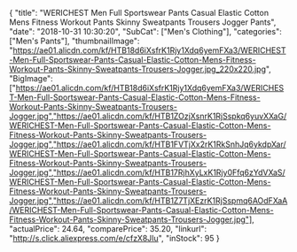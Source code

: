 {
	"title": "WERICHEST Men Full Sportswear Pants Casual Elastic Cotton Mens Fitness Workout Pants Skinny Sweatpants Trousers Jogger Pants",
	"date": "2018-10-31 10:30:20",
	"SubCat": ["Men's Clothing"],
	"categories": ["Men's Pants"],
	"thumbnailImage": "https://ae01.alicdn.com/kf/HTB18d6iXsfrK1Rjy1Xdq6yemFXa3/WERICHEST-Men-Full-Sportswear-Pants-Casual-Elastic-Cotton-Mens-Fitness-Workout-Pants-Skinny-Sweatpants-Trousers-Jogger.jpg_220x220.jpg",
	"BigImage": ["https://ae01.alicdn.com/kf/HTB18d6iXsfrK1Rjy1Xdq6yemFXa3/WERICHEST-Men-Full-Sportswear-Pants-Casual-Elastic-Cotton-Mens-Fitness-Workout-Pants-Skinny-Sweatpants-Trousers-Jogger.jpg","https://ae01.alicdn.com/kf/HTB1ZOzjXsnrK1RjSspkq6yuvXXaG/WERICHEST-Men-Full-Sportswear-Pants-Casual-Elastic-Cotton-Mens-Fitness-Workout-Pants-Skinny-Sweatpants-Trousers-Jogger.jpg","https://ae01.alicdn.com/kf/HTB1FVTjXx2rK1RkSnhJq6ykdpXar/WERICHEST-Men-Full-Sportswear-Pants-Casual-Elastic-Cotton-Mens-Fitness-Workout-Pants-Skinny-Sweatpants-Trousers-Jogger.jpg","https://ae01.alicdn.com/kf/HTB17RjhXyLxK1Rjy0Ffq6zYdVXaS/WERICHEST-Men-Full-Sportswear-Pants-Casual-Elastic-Cotton-Mens-Fitness-Workout-Pants-Skinny-Sweatpants-Trousers-Jogger.jpg","https://ae01.alicdn.com/kf/HTB1Z7TjXEzrK1RjSspmq6AOdFXaA/WERICHEST-Men-Full-Sportswear-Pants-Casual-Elastic-Cotton-Mens-Fitness-Workout-Pants-Skinny-Sweatpants-Trousers-Jogger.jpg"],
	"actualPrice": 24.64,
	"comparePrice": 35.20,
	"linkurl": "http://s.click.aliexpress.com/e/cfzX8JIu",
	"inStock": 95
}
